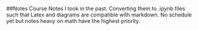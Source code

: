 ##Notes
Course Notes I took in the past. Converting them to .ipynb files such that Latex and diagrams are compatible with markdown. No schedule yet but notes heavy on math have the highest priority.